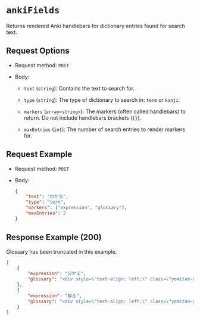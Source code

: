 # `ankiFields`

Returns rendered Anki handlebars for dictionary entries found for search text.

## Request Options

- Request method: `POST`

- Body:

    - `text` (`string`): Contains the text to search for.

    - `type` (`string`): The type of dictionary to search in: `term` or `kanji`.

    - `markers` (`array<string>`): The markers (often called handlebars) to return. Do not include handlebars brackets (`{}`).

    - `maxEntries` (`int`): The number of search entries to render markers for.

## Request Example

- Request method: `POST`

- Body:
    ```json
    {
        "text": "わかる",
        "type": "term",
        "markers": ["expression", "glossary"],
        "maxEntries": 2
    }
    ```

## Response Example (200)

Glossary has been truncated in this example.

```json
[
    {
        "expression": "分かる",
        "glossary": "<div style=\"text-align: left;\" class=\"yomitan-glossary\"><i>(priority form, ★, Jitendex.org [2025-05-13])</i> <span><ul style=\"list-style-type:&quot;＊&quot;\" lang=\"ja\"><li><span title=\"Godan verb with 'ru' ending\"..."
    },
    {
        "expression": "解る",
        "glossary": "<div style=\"text-align: left;\" class=\"yomitan-glossary\"><i>(priority form, ★, Jitendex.org [2025-05-13])</i> <span><ul style=\"list-style-type:&quot;＊&quot;\" lang=\"ja\"><li><span title=\"Godan verb with 'ru' ending\"..."
    }
]
```
